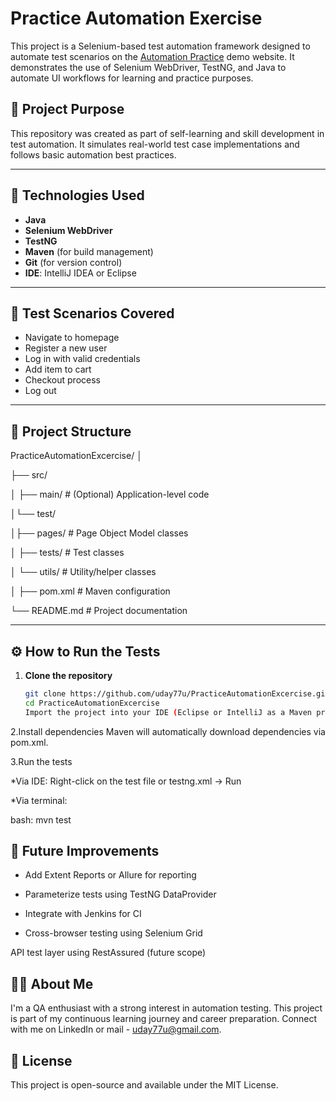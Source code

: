 # Practice Automation Exercise

This project is a Selenium-based test automation framework designed to automate test scenarios on the [Automation Practice](http://automationpractice.com/) demo website. It demonstrates the use of Selenium WebDriver, TestNG, and Java to automate UI workflows for learning and practice purposes.

## 📌 Project Purpose

This repository was created as part of self-learning and skill development in test automation. It simulates real-world test case implementations and follows basic automation best practices.

---

## 🚀 Technologies Used

- **Java**
- **Selenium WebDriver**
- **TestNG**
- **Maven** (for build management)
- **Git** (for version control)
- **IDE**: IntelliJ IDEA or Eclipse

---

## 🧪 Test Scenarios Covered

- Navigate to homepage
- Register a new user
- Log in with valid credentials
- Add item to cart
- Checkout process
- Log out



---

## 📁 Project Structure
PracticeAutomationExcercise/
│

├── src/


│ 
├── main/ # (Optional) Application-level code


│└── test/



│├── pages/ # Page Object Model classes

│ ├── tests/ # Test classes

│ └── utils/ # Utility/helper classes



│
├── pom.xml # Maven configuration

└── README.md # Project documentation


---

## ⚙️ How to Run the Tests

1. **Clone the repository**
   ```bash
   git clone https://github.com/uday77u/PracticeAutomationExcercise.git
   cd PracticeAutomationExcercise
   Import the project into your IDE (Eclipse or IntelliJ as a Maven project)

2.Install dependencies
Maven will automatically download dependencies via pom.xml.

3.Run the tests

*Via IDE: Right-click on the test file or testng.xml → Run

*Via terminal:

bash: mvn test

## 📖 Future Improvements
- Add Extent Reports or Allure for reporting

- Parameterize tests using TestNG DataProvider

- Integrate with Jenkins for CI

- Cross-browser testing using Selenium Grid

API test layer using RestAssured (future scope)

## 🙋‍♂️ About Me
I'm a QA enthusiast with a strong interest in automation testing. This project is part of my continuous learning journey and career preparation. Connect with me on LinkedIn or mail - uday77u@gmail.com. 

## 📄 License
This project is open-source and available under the MIT License.



